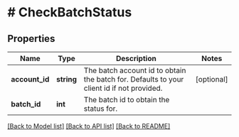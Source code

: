 # # CheckBatchStatus

## Properties

Name | Type | Description | Notes
------------ | ------------- | ------------- | -------------
**account_id** | **string** | The batch account id to obtain the batch for. Defaults to your client id if not provided. | [optional]
**batch_id** | **int** | The batch id to obtain the status for. |

[[Back to Model list]](../../README.md#models) [[Back to API list]](../../README.md#endpoints) [[Back to README]](../../README.md)
